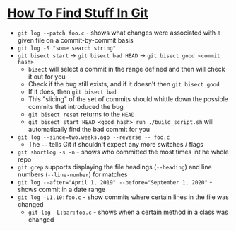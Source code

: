 # [How To Find Stuff In Git](https://medium.com/@tygertec/how-to-find-stuff-in-git-35d4cb8c1845)

* `git log --patch foo.c` - shows what changes were associated with a given file on a commit-by-commit basis
* `git log -S "some search string"`
* `git bisect start` -> `git bisect bad HEAD` -> `git bisect good <commit hash>`
  * `bisect` will select a commit in the range defined and then will check it out for you
  * Check if the bug still exists, and if it doesn't then `git bisect good`
  * If it does, then `git bisect bad`
  * This "slicing" of the set of commits should whittle down the possible commits that introduced the bug
  * `git bisect reset` returns to the `HEAD`
  * `git bisect start HEAD <good_hash> run ./build_script.sh` will automatically find the bad commit for you
* `git log --since=two.weeks.ago --reverse -- foo.c`
  * The `--` tells Git it shouldn't expect any more switches / flags
* `git shortlog -s -n` - shows who committed the most times int he whole repo
* `git grep` supports displaying the file headings (`--heading`) and line numbers (`--line-number`) for matches
* `git log --after="April 1, 2019" --before="September 1, 2020"` - shows commit in a date range
* `git log -L1,10:foo.c` - show commits where certain lines in the file was changed
  * `git log -L:bar:foo.c` - shows when a certain method in a class was changed
